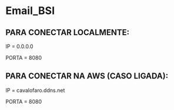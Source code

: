 # Email_BSI

## PARA CONECTAR LOCALMENTE:

IP = 0.0.0.0

PORTA = 8080

## PARA CONECTAR NA AWS (CASO LIGADA):

IP = cavalofaro.ddns.net

PORTA = 8080
